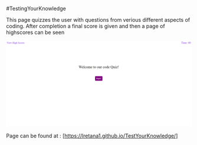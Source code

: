 #TestingYourKnowledge


This page quizzes the user with questions from verious different aspects of coding. After completion a final score is given and then a page of highscores can be seen

![ScreenShot](assets/images/quiz-screen-shot.png)

Page can be found at : [https://lretana1.github.io/TestYourKnowledge/]